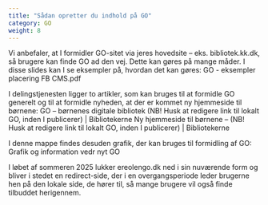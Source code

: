 ```yaml
---
title: "Sådan opretter du indhold på GO"
category: GO
weight: 8
---
```


Vi anbefaler, at I formidler GO-sitet via jeres hovedsite – eks. bibliotek.kk.dk, så brugere kan finde GO ad den vej. Dette kan gøres på mange måder. 
I disse slides kan I se eksempler på, hvordan det kan gøres:   GO - eksempler placering FB CMS.pdf 

I delingstjenesten ligger to artikler, som kan bruges til at formidle GO generelt og til at formidle nyheden, at der er kommet ny hjemmeside til børnene:
GO – børnenes digitale bibliotek (NB! Husk at redigere link til lokalt GO, inden I publicerer) | Bibliotekerne
Ny hjemmeside til børnene – (NB! Husk at redigere link til lokalt GO, inden I publicerer) | Bibliotekerne

I denne mappe findes desuden grafik, der kan bruges til formidling af GO:   Grafik og information vedr nyt GO

I løbet af sommeren 2025 lukker ereolengo.dk ned i sin nuværende form og bliver i stedet en redirect-side, der i en overgangsperiode leder brugerne hen på den lokale side, de hører til, så mange brugere vil også finde tilbuddet herigennem.
